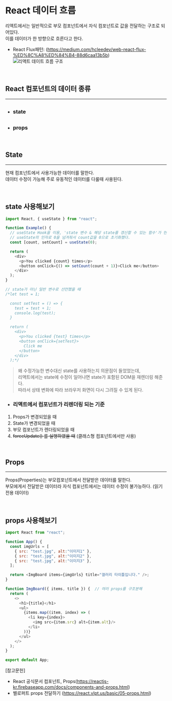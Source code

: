 <h1>React 데이터 흐름</h1>

리액트에서는 일반적으로 부모 컴포넌트에서 자식 컴포넌트로 값을 전달하는 구조로 되어있다.  
이를 데이터가 한 방향으로 흐른다고 한다.
- React Flux패턴: (https://medium.com/hcleedev/web-react-flux-%ED%8C%A8%ED%84%B4-88d6caa13b5b)  
![리액트 데이트 흐름 구조](https://www.sohamkamani.com/34ee0fb6e1fe14efa5779a3a293fd5fd/react-flow.svg)

<br/>

## React 컴포넌트의 데이터 종류

---

- ## <h3>state</h3>
- ## <h3>props</h3>

<br/>

## State

---

현재 컴포넌트에서 사용가능한 데이터를 말한다.  
데이터 수정이 가능해 주로 유동적인 데이터를 다룰때 사용된다.

<br/>

## state 사용해보기

```js
import React, { useState } from "react";

function Example() {
  // useState Hook을 이용, 'state 변수 & 해당 state를 갱신할 수 있는 함수'가 만들어진다.
  // useState의 인자로 0을 넘겨줘서 count값을 0으로 초기화했다.
  const [count, setCount] = useState(0);

  return (
    <div>
      <p>You clicked {count} times</p>
      <button onClick={() => setCount(count + 1)}>Click me</button>
    </div>
  );
}

// state가 아닌 일반 변수로 선언했을 때
/*let test = 1;

  const setTest = () => {
    test = test + 1;
    console.log(test);
  }

  return (
    <div>
      <p>You clicked {test} times</p>
      <button onClick={setTest}>
        Click me
      </button>
    </div>
  );*/
```

> 왜 수정가능한 변수대신 state를 사용하는지 의문점이 들었었는데,  
> 리액트에서는 state에 수정이 일어나면 state가 포함된 DOM을 재렌더링 해준다.  
> 따라서 상태 변화에 따라 브라우저 화면이 다시 그려질 수 있게 된다.

- ### 리액트에서 컴포넌트가 리렌더링 되는 기준

1. Props가 변경되었을 때
2. State가 변경되었을 때
3. 부모 컴포넌트가 렌더링되었을 때
4. ~~forceUpdate() 를 실행하였을 때~~ (클래스형 컴포넌트에서만 사용)

<br/>

## Props

---

Props(Properties)는 부모컴포넌트에서 전달받은 데이터를 말한다.  
부모에게서 전달받은 데이터라 자식 컴포넌트에서는 데이터 수정이 불가능하다. (읽기 전용 데이터)

<br/>

## props 사용해보기


```js
import React from "react";

function App() {
  const imgUrls = [
    { src: "test.jpg", alt:"이미지1" },
    { src: "test.jpg", alt:"이미지2" },
    { src: "test.jpg", alt:"이미지3" },
  ];

  return <ImgBoard items={imgUrls} title="갤러리 타이틀입니다." />;
}

function ImgBoard({ items, title }) {  // 여러 props를 구조분해
  return (
    <>
      <h1>{title}</h1>
      <ul>
        {items.map((item, index) => (
          <li key={index}>
            <img src={item.src} alt={item.alt}/>
          </li>
        ))}
      </ul>
    </>
  );
}

export default App;
```

[참고문헌]
- React 공식문서 컴포넌트, Props(https://reactjs-kr.firebaseapp.com/docs/components-and-props.html)
- 벨로퍼트 props 전달하기 (https://react.vlpt.us/basic/05-props.html)